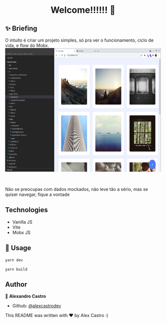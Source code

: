 <h1 align="center">Welcome!!!!!!  👋</h1>



## ✨ Briefing

O intuito é criar um projeto simples, só pra ver o funcionamento, ciclo de vida, e flow do Mobx.
<br>
<img src="https://github.com/AlexcastroDev/vanilla-vite-mobx/blob/main/vite-vanilla.png" width="800" height="400">

<br>

Não se preocupas com dados mockados, não leve tão a sério, mas se quiser navegar, fique a vontade

## Technologies
- Vanilla JS
- Vite
- Mobx JS

## 🚀 Usage

```running App
yarn dev
```

```building App
yarn build
```
## Author

👤 **Alexandro Castro**

- Github: [@alexcastrodev](https://github.com/alexcastrodev)

This README was written with ❤️ by Alex Castro :)

